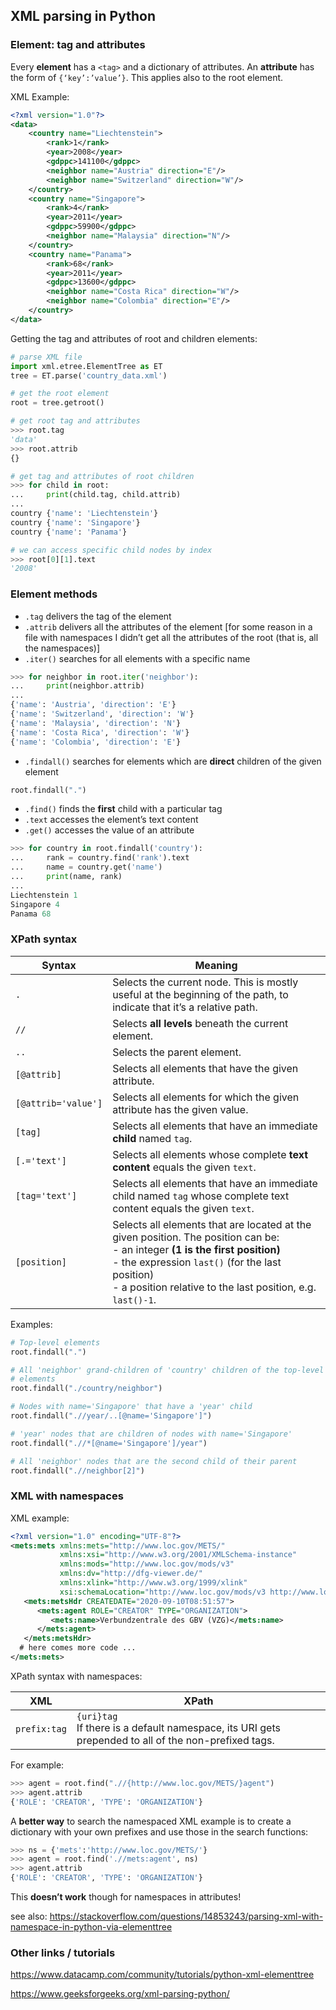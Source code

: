 ## XML parsing in Python

### Element: tag and attributes

Every **element** has a `<tag>` and a dictionary of attributes. An **attribute** has the form of `{‘key’:’value’}`.
This applies also to the root element.

XML Example:

```xml
<?xml version="1.0"?>
<data>
    <country name="Liechtenstein">
        <rank>1</rank>
        <year>2008</year>
        <gdppc>141100</gdppc>
        <neighbor name="Austria" direction="E"/>
        <neighbor name="Switzerland" direction="W"/>
    </country>
    <country name="Singapore">
        <rank>4</rank>
        <year>2011</year>
        <gdppc>59900</gdppc>
        <neighbor name="Malaysia" direction="N"/>
    </country>
    <country name="Panama">
        <rank>68</rank>
        <year>2011</year>
        <gdppc>13600</gdppc>
        <neighbor name="Costa Rica" direction="W"/>
        <neighbor name="Colombia" direction="E"/>
    </country>
</data>
```

Getting the tag and attributes of root and children elements:

``` python
# parse XML file
import xml.etree.ElementTree as ET
tree = ET.parse('country_data.xml')

# get the root element
root = tree.getroot()

# get root tag and attributes
>>> root.tag
'data'
>>> root.attrib
{}

# get tag and attributes of root children
>>> for child in root:
...     print(child.tag, child.attrib)
...
country {'name': 'Liechtenstein'}
country {'name': 'Singapore'}
country {'name': 'Panama'}

# we can access specific child nodes by index
>>> root[0][1].text
'2008'
```



### Element methods

- `.tag` delivers the tag of the element
- `.attrib` delivers all the attributes of the element
  [for some reason in a file with namespaces I didn’t get all the attributes of the root (that is, all the namespaces)]
- `.iter()` searches for all elements with a specific name

```python
>>> for neighbor in root.iter('neighbor'):
...     print(neighbor.attrib)
...
{'name': 'Austria', 'direction': 'E'}
{'name': 'Switzerland', 'direction': 'W'}
{'name': 'Malaysia', 'direction': 'N'}
{'name': 'Costa Rica', 'direction': 'W'}
{'name': 'Colombia', 'direction': 'E'}
```

- `.findall()` searches for elements which are **direct** children of the given element

```python
root.findall(".")
```

- `.find()` finds the **first** child with a particular tag
- `.text` accesses the element’s text content
- `.get()` accesses the value of an attribute

```python
>>> for country in root.findall('country'):
...     rank = country.find('rank').text
...     name = country.get('name')
...     print(name, rank)
...
Liechtenstein 1
Singapore 4
Panama 68
```



### XPath syntax

| Syntax              | Meaning                                                      |
| ------------------- | ------------------------------------------------------------ |
| `.`                 | Selects the current node.  This is mostly useful at the beginning of the path, to indicate that it’s a relative path. |
| `//`                | Selects **all levels** beneath the current  element.         |
| `..`                | Selects the parent element.                                  |
| `[@attrib]`         | Selects all elements that have the given attribute.          |
| `[@attrib='value']` | Selects all elements for which the given attribute has the given value. |
| `[tag]`             | Selects all elements that have an immediate **child** named `tag`. |
| `[.='text']`        | Selects all elements whose complete **text content** equals the given `text`. |
| `[tag='text']`      | Selects all elements that have an immediate child named `tag` whose complete text content equals the given `text`. |
| `[position]`        | Selects all elements that are located at the given position.  The position can be: <br />- an integer **(1 is the first position)** <br />- the expression `last()` (for the last position)<br />- a position relative to the last position, e.g. `last()-1`. |

Examples:

```python
# Top-level elements
root.findall(".")

# All 'neighbor' grand-children of 'country' children of the top-level
# elements
root.findall("./country/neighbor")

# Nodes with name='Singapore' that have a 'year' child
root.findall(".//year/..[@name='Singapore']")

# 'year' nodes that are children of nodes with name='Singapore'
root.findall(".//*[@name='Singapore']/year")

# All 'neighbor' nodes that are the second child of their parent
root.findall(".//neighbor[2]")
```



### XML with namespaces

XML example:

```xml
<?xml version="1.0" encoding="UTF-8"?>
<mets:mets xmlns:mets="http://www.loc.gov/METS/"
           xmlns:xsi="http://www.w3.org/2001/XMLSchema-instance"
           xmlns:mods="http://www.loc.gov/mods/v3"
           xmlns:dv="http://dfg-viewer.de/"
           xmlns:xlink="http://www.w3.org/1999/xlink"
           xsi:schemaLocation="http://www.loc.gov/mods/v3 http://www.loc.gov/standards/mods/v3/mods-3-7.xsd http://www.loc.gov/METS/ http://www.loc.gov/standards/mets/version17/mets.v1-7.xsd">
   <mets:metsHdr CREATEDATE="2020-09-10T08:51:57">
      <mets:agent ROLE="CREATOR" TYPE="ORGANIZATION">
         <mets:name>Verbundzentrale des GBV (VZG)</mets:name>
      </mets:agent>
   </mets:metsHdr>
  # here comes more code ...
</mets:mets>  
```

XPath syntax with namespaces:

| XML          | XPath                                                        |
| ------------ | ------------------------------------------------------------ |
| `prefix:tag` | `{uri}tag`<br />If there is a default namespace, its URI gets prepended to all of the non-prefixed tags. |

For example:

```python
>>> agent = root.find(".//{http://www.loc.gov/METS/}agent")
>>> agent.attrib
{'ROLE': 'CREATOR', 'TYPE': 'ORGANIZATION'}
```

A **better way** to search the namespaced XML example is to create a dictionary with your own prefixes and use those in the search functions:

```python
>>> ns = {'mets':'http://www.loc.gov/METS/'}
>>> agent = root.find('.//mets:agent', ns)
>>> agent.attrib
{'ROLE': 'CREATOR', 'TYPE': 'ORGANIZATION'}
```

This **doesn’t work** though for namespaces in attributes!

see also: https://stackoverflow.com/questions/14853243/parsing-xml-with-namespace-in-python-via-elementtree



### Other links / tutorials

https://www.datacamp.com/community/tutorials/python-xml-elementtree

https://www.geeksforgeeks.org/xml-parsing-python/